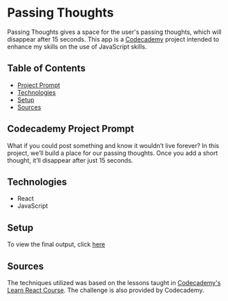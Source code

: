 # **Passing Thoughts**

Passing Thoughts gives a space for the user's passing thoughts, which will disappear after 15 seconds. This app is a [Codecademy](https://www.codecademy.com/learn/react-101) project intended to enhance my skills on the use of JavaScript skills.

## Table of Contents

- [Project Prompt](#codecademy-project-prompt)
- [Technologies](#technologies)
- [Setup](#setup)
- [Sources](#sources)

## Codecademy Project Prompt

What if you could post something and know it wouldn’t live forever? In this project, we’ll build a place for our passing thoughts. Once you add a short thought, it’ll disappear after just 15 seconds.

## Technologies

- React
- JavaScript

## Setup

To view the final output, click [here](https://daniellabrador.codecademy-passing_thoughts.netlify.app)

## Sources

The techniques utilized was based on the lessons taught in [Codecademy's Learn React Course](https://www.codecademy.com/learn/react-101). The challenge is also provided by Codecademy.
